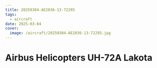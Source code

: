 ```yaml
---
title: 20250304-AE2036-13-72295
tags:
  - aircraft
date: 2025-03-04
cover:
  image: /aircraft/20250304-AE2036-13-72295.jpg
---
```


# Airbus Helicopters UH-72A Lakota